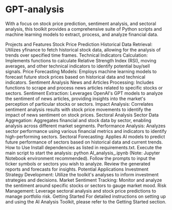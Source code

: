 # GPT-analysis
With a focus on stock price prediction, sentiment analysis, and sectoral analysis, this toolkit provides a comprehensive suite of Python scripts and machine learning models to extract, process, and analyze financial data.

Projects and Features
Stock Price Prediction
Historical Data Retrieval: Utilizes yfinance to fetch historical stock data, allowing for the analysis of trends over specified time frames.
Technical Indicators Calculation: Implements functions to calculate Relative Strength Index (RSI), moving averages, and other technical indicators to identify potential buy/sell signals.
Price Forecasting Models: Employs machine learning models to forecast future stock prices based on historical data and technical indicators.
Sentiment Analysis
News and Articles Processing: Includes functions to scrape and process news articles related to specific stocks or sectors.
Sentiment Extraction: Leverages OpenAI's GPT models to analyze the sentiment of news articles, providing insights into the market's perception of particular stocks or sectors.
Impact Analysis: Correlates sentiment analysis results with stock price movements to identify the impact of news sentiment on stock prices.
Sectoral Analysis
Sector Data Aggregation: Aggregates financial and stock data by sector, enabling analysis across different market segments.
Performance Analysis: Analyzes sector performance using various financial metrics and indicators to identify high-performing sectors.
Sectoral Forecasting: Applies AI models to predict future performance of sectors based on historical data and current trends.
How to Use
Install dependencies as listed in requirements.txt.
Execute the main script to start the analysis: python AI_analysis_.ipynb (Note: Jupyter Notebook environment recommended).
Follow the prompts to input the ticker symbols or sectors you wish to analyze.
Review the generated reports and forecasts for insights.
Potential Applications
Investment Strategy Development: Utilize the toolkit's analyses to inform investment strategies and decisions.
Market Sentiment Tracking: Monitor and analyze the sentiment around specific stocks or sectors to gauge market mood.
Risk Management: Leverage sectoral analysis and stock price predictions to manage portfolio risk.
Getting Started
For detailed instructions on setting up and using the AI Analysis Toolkit, please refer to the Getting Started section.
